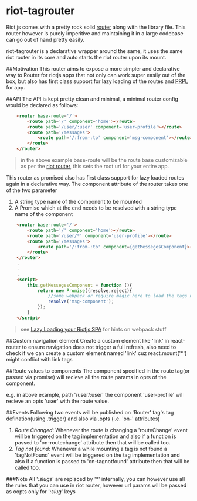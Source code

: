 # riot-tagrouter

Riot js comes with a pretty rock solid [router](http://riotjs.com/api/route/) along with the library file. 
This router however is purely imperitive and maintaining it in a large codebase can go out of hand pretty easily.

riot-tagrouter is a declarative wrapper around the same, it uses the same riot router in its core and 
auto starts the riot router upon its mount.

##Motivation
This router aims to expose a more simpler and declarative way to Router for riotjs apps that not only can work super easily out of the box, 
but also has first class support for lazy loading of the routes and [PRPL](https://www.polymer-project.org/1.0/toolbox/server) for app.

##API
The API is kept pretty clean and minimal, a minimal router config would be declared as follows:

``` html
    <router base-route='/'>
        <route path='/' component='home'></route>
        <route path='/user/:user' component='user-profile'></route>
        <route path='/messages'>
            <route path='/:from-:to' component='msg-component'></route>
        </route>
    </router>
```

> in the above example base-route will be the route base customizable as per the [riot router](http://riotjs.com/api/route/), this sets the root url for your entire app.

This router as promised also has first class support for lazy loaded routes again in a declarative way. The component attribute of the router takes one of the two parameter

 1. A string type name of the component to be mounted
 2. A Promise which at the end needs to be resolved with a string type name of the component

``` html
	<router base-route='/'>
        <route path='/' component='home'></route>
        <route path='/user/*' component='user-profile'></route>
        <route path='/messages'>
            <route path='/:from-:to' component={getMessegesComponent}></route>
        </route>
    </router>
    .
    .
    .
    <script>
	    this.getMessegesComponent = function (){
		    return new Promise((resolve,reject){
			    //some webpack or require magic here to load the tags now
			    resolve('msg-component');
		    });
		}
    </script>
```

> see [Lazy Loading your Riotjs SPA](medium.com/@prateek.bh/lazy-loading-your-riotjs-spa-5f4e73011663) for hints on webpack stuff

##Custom navigation element
Create a custom element like 'link' in react-router to ensure navigation does not trigger a full refresh, also need to check if we can create a custom element named 'link' cuz react.mount('*') might conflict with link tags

##Route values to components
The component specified in the route tag(or passed via promise) will recieve all the route params in opts of the component.

e.g. in above example, path '/user/:user' the component 'user-profile' wil recieve an opts 'user' with the route value.

##Events
Following two events will be published on 'Router' tag's tag defination(using .trigger) and also via .opts (i.e. 'on-' attributes)

1. *Route Changed*: Whenever the route is changing a 'routeChange' event will be triggered on the tag implementation and also if a function is passed to 'on-routechange' attribute
then that will be called too.
2. *Tag not found*: Whenever a while mounting a tag is not found a 'tagNotFound' event will be triggered on the tag implementation and also if a function is passed to 'on-tagnotfound' attribute
then that will be called too.

###Note
All '*:slugs*' are replaced by '\*' internally, you can however use all the rules that you can use in riot router, however url params will be passed as oopts only for '*:slug*' keys